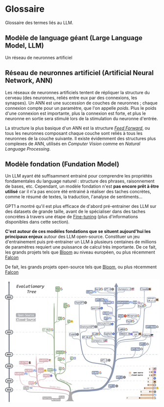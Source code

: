 # Glossaire
Glossaire des termes liés au LLM.

## Modèle de language géant (Large Language Model, LLM)
Un réseau de neuronnes artificiel

## Réseau de neuronnes artificiel (Artificial Neural Network, ANN)
Les réseaux de neuronnes artificiels tentent de répliquer la structure du cerveau (des neuronnes, reliés entre eux par des connexions, les synapses). Un ANN est une succession de couches de neuronnes ; chaque connexion compte pour un paramètre, que l'on appelle _poids_. Plus le poids d'une connexion est importante, plus la connexion est forte, et plus le neuronne en sortie sera stimulé lors de la stimulation du neuronne d'entrée.

La structure la plus basique d'un ANN est la structure _[Feed Forward]()_, ou tous les neuronnes composant chaque couche sont reliés à tous les neuronnes de la couche suivante. Il existe évidemment des structures plus complexes de ANN, utilisés en _Computer Vision_ comme en _Natural Language Processing_.

## Modèle fondation (Fundation Model)
Un LLM ayant été suffisamment entrainé pour comprendre les propriétés fondamentales du language naturel : structure des phrases, raisonnement de bases, etc. Cependant, un modèle fondation n'est **pas encore prêt à être utilisé** car il n'a pas encore été entrainé à réaliser des taches concrètes, comme le résumé de textes, la traduction, l'analyse de sentiments...

GPT1 a montré qu'il est plus efficace de d'abord pré-entrainer des LLM sur des datasets de grande taille, avant de le spécialiser dans des taches concrètes à travers une étape de [Fine-tuning]() (plus d'informations disponibles dans cette section).

**C'est autour de ces modèles fondations que se situent aujourd'hui les principaux enjeux** autour des LLM open-source. Constituer un jeu d'entrainement puis pré-entrainer un LLM à plusieurs centaines de millions de paramètres requiert une puissance de calcul très importante. De ce fait, les grands projets tels que [Bloom]() au niveau européen, ou plus récemment [Falcon]()

De fait, les grands projets open-source tels que [Bloom](), ou plus récemment [Falcon]()

![](69d98221-ab76-4061-8a11-a2669c2ab5d2_2048x1632.jpg)